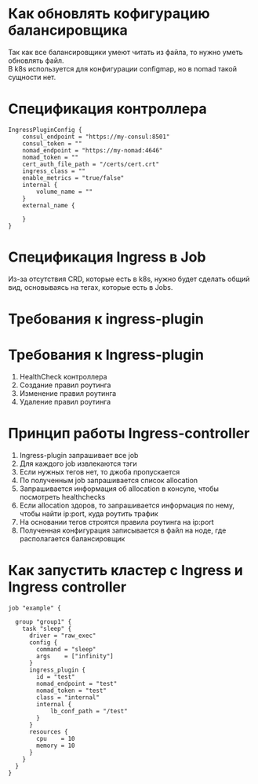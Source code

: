 # Как обновлять кофигурацию балансировщика

Так как все балансировщики умеют читать из файла, то нужно уметь обновлять файл.<br>
В k8s используется для конфигурации configmap, но в nomad такой сущности нет.<br>

# Спецификация контроллера

```
IngressPluginConfig {
    consul_endpoint = "https://my-consul:8501"
    consul_token = ""
    nomad_endpoint = "https://my-nomad:4646"
    nomad_token = ""
    cert_auth_file_path = "/certs/cert.crt"
    ingress_class = ""
    enable_metrics = "true/false"
    internal {
        volume_name = ""
    }
    external_name {
    
    }
}
```

# Спецификация Ingress в Job

Из-за отсутствия CRD, которые есть в k8s, нужно будет сделать общий вид, основываясь на тегах, которые есть в Jobs.

# Требования к ingress-plugin



# Требования к Ingress-plugin

1. HealthCheck контроллера
2. Создание правил роутинга
3. Изменение правил роутинга
4. Удаление правил роутинга

# Принцип работы Ingress-controller

1. Ingress-plugin запрашивает все job
2. Для каждого job извлекаются тэги
3. Если нужных тегов нет, то джоба пропускается
4. По полученным job запрашивается список allocation
5. Запрашивается информация об allocation в консуле, чтобы посмотреть healthchecks
6. Если allocation здоров, то запрашивается информация по нему, чтобы найти ip:port, куда роутить трафик
7. На основании тегов строятся правила роутинга на ip:port
8. Полученная конфигурация записывается в файл на ноде, где располагается балансировщик

# Как запустить кластер с Ingress и Ingress controller


```
job "example" {

  group "group1" {
    task "sleep" {
      driver = "raw_exec"
      config {
        command = "sleep"
        args    = ["infinity"]
      }
      ingress_plugin {
       	id = "test"
        nomad_endpoint = "test"
        nomad_token = "test"
        class = "internal"
        internal {
        	lb_conf_path = "/test" 
        }
      }
      resources {
        cpu    = 10
        memory = 10
      }
    }
  }
}
```